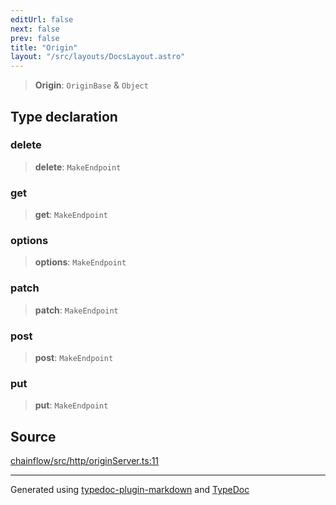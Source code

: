 ```yaml
---
editUrl: false
next: false
prev: false
title: "Origin"
layout: "/src/layouts/DocsLayout.astro"
---
```


> **Origin**: `OriginBase` & `Object`

## Type declaration

### delete

> **delete**: `MakeEndpoint`

### get

> **get**: `MakeEndpoint`

### options

> **options**: `MakeEndpoint`

### patch

> **patch**: `MakeEndpoint`

### post

> **post**: `MakeEndpoint`

### put

> **put**: `MakeEndpoint`

## Source

[chainflow/src/http/originServer.ts:11](https://github.com/edwinlzs/chainflow/blob/99ff659/src/http/originServer.ts#L11)

***

Generated using [typedoc-plugin-markdown](https://www.npmjs.com/package/typedoc-plugin-markdown) and [TypeDoc](https://typedoc.org/)
